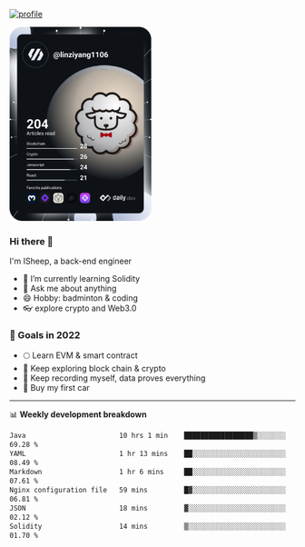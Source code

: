 [![profile](http://img.codelin.xyz/hello-im-isheep.svg)](https://www.calligrapher.ai/)

<a href="https://app.daily.dev/linziyang1106"><img src="/devcard.png" width="250" alt="ISheep's Dev Card"/></a>

### Hi there 🐏

I'm ISheep, a back-end engineer

- 🔭 I’m currently learning Solidity
- 💬 Ask me about anything
- 😄 Hobby: badminton & coding
- 👓 explore crypto and Web3.0

### 🚀 Goals in 2022
+ 🌕 Learn EVM & smart contract
+ 🤔 Keep exploring block chain & crypto
+ 🐏 Keep recording myself, data proves everything
+ 🚗 Buy my first car

-------

📊 **Weekly development breakdown**
<!--START_SECTION:waka-->

```text
Java                       10 hrs 1 min    █████████████████▒░░░░░░░   69.28 %
YAML                       1 hr 13 mins    ██░░░░░░░░░░░░░░░░░░░░░░░   08.49 %
Markdown                   1 hr 6 mins     ██░░░░░░░░░░░░░░░░░░░░░░░   07.61 %
Nginx configuration file   59 mins         █▓░░░░░░░░░░░░░░░░░░░░░░░   06.81 %
JSON                       18 mins         ▓░░░░░░░░░░░░░░░░░░░░░░░░   02.12 %
Solidity                   14 mins         ▒░░░░░░░░░░░░░░░░░░░░░░░░   01.70 %
```

<!--END_SECTION:waka-->
